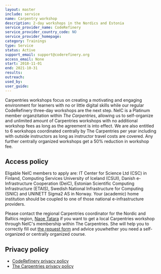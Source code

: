 ```yaml
---
layout: master
include: service
name: Carpentry workshop
description: 2-day workshops in the Nordics and Estonia
service_provider_name: CodeRefinery
service_provider_country_code: NO
service_provider_homepage: 
category: Trainings
type: Service
status: Active
support_email: support@coderefinery.org
access_email: None
start: 2018-11-01
end: 2021-10-31
results:
outreach:
used_by: 
user_guide: 
---
```

Carpentries workshops focus on creating a motivating and engaging environment for learners with no or little digital skills while our regular CodeRefinery three-day workshops are the next step.
NeIC is a Platinum member organzitation within _The Carpentries_, allowing us to self-organize and unlimited amount of Carpentries workshops with no additional workshop fees as long as the agreement is into effect. We are also entitled to 6 workshops coordinated centrally by The Carpentries per year including with outside instructors as long as instructor travel costs are covered. Any further centrally organized workshops get a 50% reduction in workshop fee.

## Access policy
Eligable NeIC members to apply are: IT Center for Science Ltd (CSC) in Finland, Computing Services University of Iceland (CSUI), Danish e-Infrastructure Cooperation (DeiC), Estonian Scientific Computing Infrastructure (ETAIS), Swedish National Infrastructure for Computing (SNIC) and UNINETT Sigma2 AS in Norway. Your (academic) home institution should be coupled to one of those national e-infrastructure providers.

Please contact the regional Carpentries coordinator for the Nordic and Baltics region, [Naoe Tatara](https://neic.no/people/naoe-tatara/) if you want to get a local Carpentries workshop through NeIC's membership within The Carpentries. She will help you to correctly fill out [the request form](https://amy.carpentries.org/forms/request_workshop/) and advice youwhether you need a self-organized or centrally organized course.



## Privacy policy
* [CodeRefinery privacy policy](https://coderefinery.org/privacy-policy/)
* [The Carpentries privacy policy](https://docs.carpentries.org/topic_folders/policies/privacy.html)
